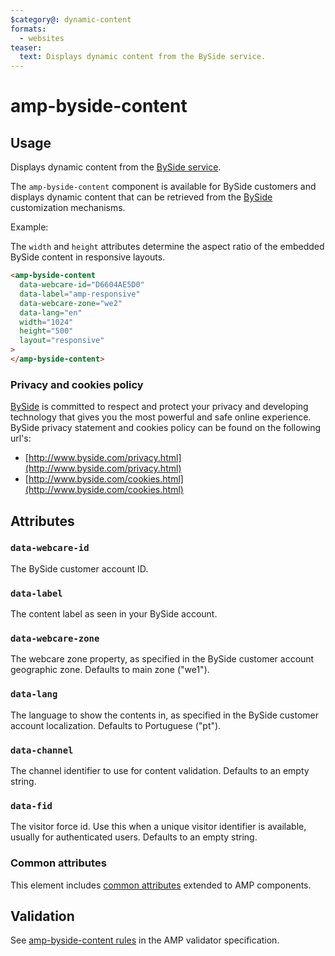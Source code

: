 ```yaml
---
$category@: dynamic-content
formats:
  - websites
teaser:
  text: Displays dynamic content from the BySide service.
---
```


<!--
Copyright 2018 The AMP HTML Authors. All Rights Reserved.

Licensed under the Apache License, Version 2.0 (the "License");
you may not use this file except in compliance with the License.
You may obtain a copy of the License at

      http://www.apache.org/licenses/LICENSE-2.0

Unless required by applicable law or agreed to in writing, software
distributed under the License is distributed on an "AS-IS" BASIS,
WITHOUT WARRANTIES OR CONDITIONS OF ANY KIND, either express or implied.
See the License for the specific language governing permissions and
limitations under the License.
-->

# amp-byside-content

## Usage

Displays dynamic content from the [BySide service](http://www.byside.com/).

The `amp-byside-content` component is available for BySide customers and
displays dynamic content that can be retrieved from the [BySide](http://www.byside.com/) customization mechanisms.

Example:

The `width` and `height` attributes determine the aspect ratio of the embedded BySide content in responsive layouts.

```html
<amp-byside-content
  data-webcare-id="D6604AE5D0"
  data-label="amp-responsive"
  data-webcare-zone="we2"
  data-lang="en"
  width="1024"
  height="500"
  layout="responsive"
>
</amp-byside-content>
```

### Privacy and cookies policy

[BySide](http://www.byside.com) is committed to respect and protect your privacy and developing technology that gives you the most powerful and safe online experience. BySide privacy statement and cookies policy can be found on the following url's:

-   [http://www.byside.com/privacy.html](http://www.byside.com/privacy.html)
-   [http://www.byside.com/cookies.html](http://www.byside.com/cookies.html)

## Attributes

### `data-webcare-id`

The BySide customer account ID.

### `data-label`

The content label as seen in your BySide account.

### `data-webcare-zone`

The webcare zone property, as specified in the BySide customer account
geographic zone. Defaults to main zone ("we1").

### `data-lang`

The language to show the contents in, as specified in the BySide customer
account localization. Defaults to Portuguese ("pt").

### `data-channel`

The channel identifier to use for content validation. Defaults to an empty
string.

### `data-fid`

The visitor force id. Use this when a unique visitor identifier is available,
usually for authenticated users. Defaults to an empty string.

### Common attributes

This element includes [common attributes](https://amp.dev/documentation/guides-and-tutorials/learn/common_attributes)
extended to AMP components.

## Validation

See [amp-byside-content rules](https://github.com/ampproject/amphtml/blob/master/extensions/amp-byside-content/validator-amp-byside-content.protoascii) in the AMP validator specification.
